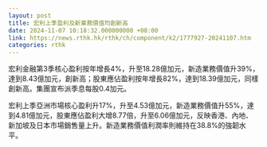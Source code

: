 ```yaml
---
layout: post
title: 宏利上季盈利及新業務價值均創新高
date: 2024-11-07 10:18:32.000000000 +08:00
link: https://news.rthk.hk/rthk/ch/component/k2/1777927-20241107.htm
categories: rthk
---
```


宏利金融第3季核心盈利按年增長4%，升至18.28億加元，新造業務價值升39%，達到8.43億加元，創新高；股東應佔盈利按年增長82%，達到18.39億加元，同樣創新高。集團宣布派季息每股0.4加元。

宏利上季亞洲市場核心盈利升17%，升至4.53億加元，新造業務價值升55%，達到4.81億加元，股東應佔盈利大增8.77倍，升至6.06億加元，反映香港、內地、新加坡及日本市場銷售量上升。新造業務價值利潤率則維持在38.8%的強韌水平。
